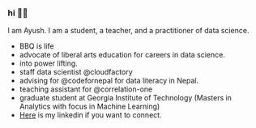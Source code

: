 ### hi ✌🏻

I am Ayush. I am a student, a teacher, and a practitioner of data science.  

- BBQ is life
- advocate of liberal arts education for careers in data science. 
- into power lifting. 
- staff data scientist @cloudfactory
- advising for @codefornepal for data literacy in Nepal.
- teaching assistant for @correlation-one
- graduate student at Georgia Institute of Technology (Masters in Analytics with focus in Machine Learning)
- [Here](https://linkedin.com/in/ayush-subedi) is my linkedin if you want to connect.

